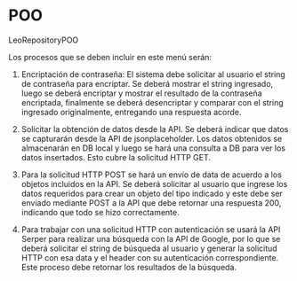# POO
LeoRepositoryPOO

Los procesos que se deben incluir en este menú serán: 
1. Encriptación de contraseña: El sistema debe solicitar al usuario el string de 
contraseña para encriptar. Se deberá mostrar el string ingresado, luego se 
deberá encriptar y mostrar el resultado de la contraseña encriptada, finalmente 
se deberá desencriptar y comparar con el string ingresado originalmente, 
entregando una respuesta acorde.

2. Solicitar la obtención de datos desde la API. Se deberá indicar que datos se 
capturarán desde la API de jsonplaceholder. Los datos obtenidos se 
almacenarán en DB local y luego se hará una consulta a DB para ver los datos 
insertados. Esto cubre la solicitud HTTP GET.

3. Para la solicitud HTTP POST se hará un envío de data de acuerdo a los objetos 
incluidos en la API. Se deberá solicitar al usuario que ingrese los datos 
requeridos para crear un objeto del tipo indicado y este debe ser enviado 
mediante POST a la API que debe retornar una respuesta 200, indicando que 
todo se hizo correctamente.

4. Para trabajar con una solicitud HTTP con autenticación se usará la API Serper 
para realizar una búsqueda con la API de Google, por lo que se deberá solicitar 
el string de búsqueda al usuario y generar la solicitud HTTP con esa data y el 
header con su autenticación correspondiente. Este proceso debe retornar los 
resultados de la búsqueda.